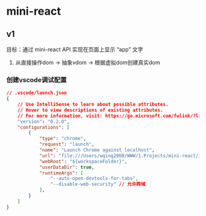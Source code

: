 # mini-react

## v1

目标：通过 mini-react API 实现在页面上显示 “app” 文字

1. 从直接操作dom -> 抽象vdom -> 根据虚拟dom创建真实dom


### 创建vscode调试配置

```json
// .vscode/launch.json
{
	// Use IntelliSense to learn about possible attributes.
	// Hover to view descriptions of existing attributes.
	// For more information, visit: https://go.microsoft.com/fwlink/?linkid=830387
	"version": "0.2.0",
	"configurations": [
		{
			"type": "chrome",
			"request": "launch",
			"name": "Launch Chrome against localhost",
			"url": "file:///Users/wqing2000/WWW/1.Projects/mini-react/index.html", // 改为自己项目文件的绝对路径
			"webRoot": "${workspaceFolder}",
			"userDataDir": true,
			"runtimeArgs": [
				"--auto-open-devtools-for-tabs",
				"--disable-web-security" // 允许跨域
			],
		}
	]
}
```